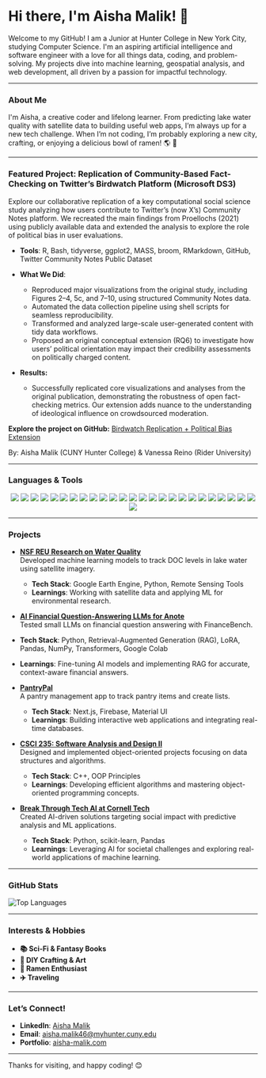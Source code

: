 # Hi there, I'm Aisha Malik! 👋

Welcome to my GitHub! I am a Junior at Hunter College in New York City, studying Computer Science. I'm an aspiring artificial intelligence and software engineer with a love for all things data, coding, and problem-solving. My projects dive into machine learning, geospatial analysis, and web development, all driven by a passion for impactful technology.

---

### About Me
I'm Aisha, a creative coder and lifelong learner. From predicting lake water quality with satellite data to building useful web apps, I’m always up for a new tech challenge. When I’m not coding, I’m probably exploring a new city, crafting, or enjoying a delicious bowl of ramen! 🌎 🍜 

---

### Featured Project: Replication of Community-Based Fact-Checking on Twitter’s Birdwatch Platform (Microsoft DS3)

Explore our collaborative replication of a key computational social science study analyzing how users contribute to Twitter’s (now X’s) Community Notes platform. We recreated the main findings from Proellochs (2021) using publicly available data and extended the analysis to explore the role of political bias in user evaluations.

- **Tools**:  R, Bash, tidyverse, ggplot2, MASS, broom, RMarkdown, GitHub, Twitter Community Notes Public Dataset
 
- **What We Did**:
  - Reproduced major visualizations from the original study, including Figures 2–4, 5c, and 7–10, using structured Community Notes data.
  - Automated the data collection pipeline using shell scripts for seamless reproducibility.
  - Transformed and analyzed large-scale user-generated content with tidy data workflows.
  - Proposed an original conceptual extension (RQ6) to investigate how users’ political orientation may impact their credibility assessments on politically charged content.
 
- **Results:**
  - Successfully replicated core visualizations and analyses from the original publication, demonstrating the robustness of open fact-checking metrics. Our extension adds nuance to the understanding of ideological influence on crowdsourced moderation.

**Explore the project on GitHub:** [Birdwatch Replication + Political Bias Extension](https://github.com/msr-ds3/community-notes-2025-group-5)

By: Aisha Malik (CUNY Hunter College) & Vanessa Reino (Rider University)

---

### Languages & Tools

<p align="center">
  <img src="https://img.shields.io/badge/Python-3776AB?style=for-the-badge&logo=python&logoColor=white" />
  <img src="https://img.shields.io/badge/JavaScript-F7DF1E?style=for-the-badge&logo=javascript&logoColor=black" />
  <img src="https://img.shields.io/badge/C%2B%2B-00599C?style=for-the-badge&logo=c%2B%2B&logoColor=white" />
  <img src="https://img.shields.io/badge/HTML-E34F26?style=for-the-badge&logo=html5&logoColor=white" />
  <img src="https://img.shields.io/badge/CSS-1572B6?style=for-the-badge&logo=css3&logoColor=white" />
  <img src="https://img.shields.io/badge/React-61DAFB?style=for-the-badge&logo=react&logoColor=black" />
  <img src="https://img.shields.io/badge/Next.js-000000?style=for-the-badge&logo=nextdotjs&logoColor=white" />
  <img src="https://img.shields.io/badge/Firebase-FFCA28?style=for-the-badge&logo=firebase&logoColor=black" />
  <img src="https://img.shields.io/badge/Google%20Earth%20Engine-34A853?style=for-the-badge&logo=google-earth&logoColor=white" />
  <img src="https://img.shields.io/badge/TensorFlow-FF6F00?style=for-the-badge&logo=tensorflow&logoColor=white" />
  <img src="https://img.shields.io/badge/PyTorch-EE4C2C?style=for-the-badge&logo=pytorch&logoColor=white" />
  <img src="https://img.shields.io/badge/Keras-D00000?style=for-the-badge&logo=keras&logoColor=white" />
  <img src="https://img.shields.io/badge/Scikit--learn-F7931E?style=for-the-badge&logo=scikit-learn&logoColor=white" />
  <img src="https://img.shields.io/badge/NumPy-013243?style=for-the-badge&logo=numpy&logoColor=white" />
  <img src="https://img.shields.io/badge/Pandas-150458?style=for-the-badge&logo=pandas&logoColor=white" />
  <img src="https://img.shields.io/badge/Matplotlib-2C5BB4?style=for-the-badge&logo=matplotlib&logoColor=white" />
  <img src="https://img.shields.io/badge/Seaborn-3776AB?style=for-the-badge&logo=python&logoColor=white" />
  <img src="https://img.shields.io/badge/Google%20Colab-F9AB00?style=for-the-badge&logo=google-colab&logoColor=white" />
  <img src="https://img.shields.io/badge/Jupyter-F37626?style=for-the-badge&logo=jupyter&logoColor=white" />
  <img src="https://img.shields.io/badge/SQL-336791?style=for-the-badge&logo=postgresql&logoColor=white" />
  <img src="https://img.shields.io/badge/MySQL-4479A1?style=for-the-badge&logo=mysql&logoColor=white" />
  <img src="https://img.shields.io/badge/Power%20BI-F2C811?style=for-the-badge&logo=power-bi&logoColor=black" />
  <img src="https://img.shields.io/badge/Raspberry%20Pi-A22846?style=for-the-badge&logo=raspberry-pi&logoColor=white" />
  <img src="https://img.shields.io/badge/Git-F05032?style=for-the-badge&logo=git&logoColor=white" />
  <img src="https://img.shields.io/badge/GitHub-181717?style=for-the-badge&logo=github&logoColor=white" />
  <img src="https://img.shields.io/badge/Vercel-000000?style=for-the-badge&logo=vercel&logoColor=white" />
</p>

---

### Projects

- **[NSF REU Research on Water Quality](https://github.com/aisha1021/NSF_REU_2023_2025_Research)**  
  Developed machine learning models to track DOC levels in lake water using satellite imagery.  
  - **Tech Stack**: Google Earth Engine, Python, Remote Sensing Tools  
  - **Learnings**: Working with satellite data and applying ML for environmental research.

 - **[AI Financial Question-Answering LLMs for Anote](https://github.com/aisha1021/BTT-Anote-1A)**  
   Tested small LLMs on financial question answering with FinanceBench.  
  - **Tech Stack**: Python, Retrieval-Augmented Generation (RAG), LoRA, Pandas, NumPy, Transformers, Google Colab
  - **Learnings**: Fine-tuning AI models and implementing RAG for accurate, context-aware financial answers.

- **[PantryPal](https://github.com/aisha1021/PantryPal)**  
  A pantry management app to track pantry items and create lists.  
  - **Tech Stack**: Next.js, Firebase, Material UI  
  - **Learnings**: Building interactive web applications and integrating real-time databases.


- **[CSCI 235: Software Analysis and Design II](https://github.com/aisha1021/CSCI_235_Software_Analysis_and_Design_ll)**  
  Designed and implemented object-oriented projects focusing on data structures and algorithms.  
  - **Tech Stack**: C++, OOP Principles  
  - **Learnings**: Developing efficient algorithms and mastering object-oriented programming concepts.


- **[Break Through Tech AI at Cornell Tech](https://github.com/aisha1021/My-eCornell-Portfolio)**  
  Created AI-driven solutions targeting social impact with predictive analysis and ML applications.  
  - **Tech Stack**: Python, scikit-learn, Pandas  
  - **Learnings**: Leveraging AI for societal challenges and exploring real-world applications of machine learning.

---

### GitHub Stats

<img src="https://github-readme-stats.vercel.app/api/top-langs/?username=aisha1021&layout=compact&theme=radical" alt="Top Languages" />

---

### Interests & Hobbies
- **📚 Sci-Fi & Fantasy Books**
- **🎨 DIY Crafting & Art**
- **🍜 Ramen Enthusiast**
- **✈️ Traveling**

---

### Let’s Connect!

- **LinkedIn**: [Aisha Malik](https://www.linkedin.com/in/aisha-malik-2b3a142aa/)
- **Email**: aisha.malik46@myhunter.cuny.edu
- **Portfolio**: [aisha-malik.com](https://aisha-malik.com)

---

Thanks for visiting, and happy coding! 😊
